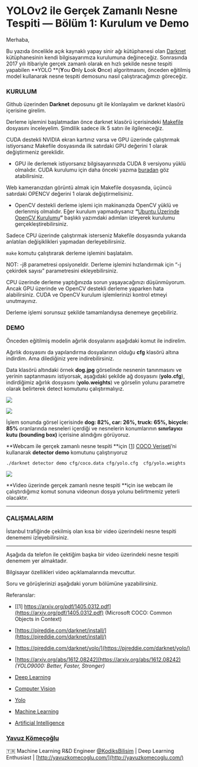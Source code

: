 # YOLOv2 ile Gerçek Zamanlı Nesne Tespiti — Bölüm 1: Kurulum ve Demo

Merhaba,

Bu yazıda öncelikle açık kaynaklı yapay sinir ağı kütüphanesi olan
[Darknet](https://pjreddie.com/darknet/yolo/) kütüphanesinin kendi
bilgisayarımıza kurulumuna değineceğiz. Sonrasında 2017 yılı itibariyle gerçek
zamanlı olarak en hızlı şekilde nesne tespiti yapabilen **YOLO **(**Y**ou
**O**nly **L**ook **O**nce) algoritmasını, önceden eğitilmiş model kullanarak
nesne tespiti demosunu nasıl çalıştıracağımızı göreceğiz.

### KURULUM

Github üzerinden **Darknet** deposunu git ile klonlayalım ve darknet klasörü
içerisine girelim.


Derleme işlemini başlatmadan önce darknet klasörü içerisindeki
[Makefile](https://github.com/pjreddie/darknet/blob/master/Makefile) dosyasını
inceleyelim. Şimdilik sadece ilk 5 satırı ile ilgileneceğiz.


CUDA destekli NVIDIA ekran kartınız varsa ve GPU üzerinde çalıştırmak
istiyorsanız Makefile dosyasında ilk satırdaki GPU değerini 1 olarak
değiştirmeniz gereklidir.

* GPU ile derlemek istiyorsanız bilgisayarınızda CUDA 8 versiyonu yüklü olmalıdır.
CUDA kurulumu için daha önceki yazıma
[buradan](http://blog.yavuzz.com/post/ubuntu-16-04-de-nvidia-cuda-kurulumu) göz
atabilirsiniz.

Web kameranızdan görüntü almak için Makefile dosyasında, üçüncü satırdaki OPENCV
değerini 1 olarak değiştirmelisiniz.

* OpenCV destekli derleme işlemi için makinanızda OpenCV yüklü ve derlenmiş
olmalıdır. Eğer kurulum yapmadıysanız **“**[Ubuntu Üzerinde OpenCV
Kurulumu](http://blog.yavuzz.com/post/ubuntu-uzerinde-opencv-kurulumu)**”**
başlıklı yazımdaki adımları izleyerek kurulumu gerçekleştirebilirsiniz.

Sadece CPU üzerinde çalıştırmak isterseniz Makefile dosyasında yukarıda
anlatılan değişiklikleri yapmadan derleyebilirsiniz.

`make` komutu çalıştırarak derleme işlemini başlatalım.


NOT: -j8 parametresi opsiyoneldir. Derleme işlemini hızlandırmak için “-j
çekirdek sayısı” parametresini ekleyebilirsiniz.

CPU üzerinde derleme yaptığınızda sorun yaşayacağınızı düşünmüyorum. Ancak GPU
üzerinde ve OpenCV destekli derleme yaparken hata alabilirsiniz. CUDA ve OpenCV
kurulum işlemlerinizi kontrol etmeyi unutmayınız.

Derleme işlemi sorunsuz şekilde tamamlandıysa denemeye geçebiliriz.

### DEMO

Önceden eğitilmiş modelin ağırlık dosyalarını aşağıdaki komut ile indirelim.


Ağırlık dosyasını da yapılandırma dosyalarının olduğu **cfg** klasörü altına
indirdim. Ama dilediğiniz yere indirebilirsiniz.

Data klasörü altındaki örnek **dog.jpg** görselinde nesnenin tanınmasını ve
yerinin saptanmasını istiyorsak, aşağıdaki şekilde ağ dosyasını (**yolo.cfg**),
indirdiğimiz ağırlık dosyasını (**yolo.weights**) ve görselin yolunu parametre
olarak belirterek detect komutunu çalıştırmalıyız.


![](https://cdn-images-1.medium.com/max/800/1*PcDyzo215zagX0iLnI1DAA.png)

![](https://cdn-images-1.medium.com/max/800/1*rJar7gWnKa-3oL4YpTUAdg.png)

İşlem sonunda görsel içerisinde **dog: 82%, car: 26%, truck: 65%, bicycle: 85%**
oranlarında nesneleri içerdiği ve nesnelerin konumlarının **sınırlayıcı kutu
(bounding box)** içerisine alındığını görüyoruz.

**Webcam ile gerçek zamanlı nesne tespiti **için
[[1](https://arxiv.org/pdf/1405.0312.pdf)] [COCO
Veriseti](http://cocodataset.org/#overview)’ni kullanarak **detector demo**
komutunu çalıştırıyoruz

    ./darknet detector demo cfg/coco.data cfg/yolo.cfg  cfg/yolo.weights

![](https://cdn-images-1.medium.com/max/800/1*c4im_3OxZsMPzUdyWz8MDA.jpeg)

**Video üzerinde gerçek zamanlı nesne tespiti **için ise webcam ile
çalıştırdığımız komut sonuna videonun dosya yolunu belirtmemiz yeterli
olacaktır.

     

*****

### ÇALIŞMALARIM

İstanbul trafiğinde çekilmiş olan kısa bir video üzerindeki nesne tespiti
denememi izleyebilirsiniz.

*****

Aşağıda da telefon ile çektiğim başka bir video üzerindeki nesne tespiti denemem
yer almaktadır.

<span class="figcaption_hack">Bilgisayar özellikleri video açıklamalarında mevcuttur.</span>

Soru ve görüşlerinizi aşağıdaki yorum bölümüne yazabilirsiniz.

Referanslar:

* [[1] https://arxiv.org/pdf/1405.0312.pdf](https://arxiv.org/pdf/1405.0312.pdf)
(Microsoft COCO: Common Objects in Context)
* [https://pjreddie.com/darknet/install/](https://pjreddie.com/darknet/install/)
* [https://pjreddie.com/darknet/yolo/](https://pjreddie.com/darknet/yolo/)
* [https://arxiv.org/abs/1612.08242](https://arxiv.org/abs/1612.08242) *(YOLO9000:
Better, Faster, Stronger)*

* [Deep Learning](https://medium.com/tag/deep-learning?source=post)
* [Computer Vision](https://medium.com/tag/computer-vision?source=post)
* [Yolo](https://medium.com/tag/yolo?source=post)
* [Machine Learning](https://medium.com/tag/machine-learning?source=post)
* [Artificial
Intelligence](https://medium.com/tag/artificial-intelligence?source=post)

### [Yavuz Kömeçoğlu](https://medium.com/@komecoglu.yavuz)

🇹🇷 Machine Learning R&D Engineer
[@KodiksBilisim](http://twitter.com/KodiksBilisim) | Deep Learning Enthusiast |
[http://yavuzkomecoglu.com/](http://yavuzkomecoglu.com/)

